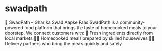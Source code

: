 # swadpath
🥘 SwadPath – Ghar ka Swad Aapke Paas SwadPath is a community-powered food platform that brings the taste of homecooked meals to your doorstep. We connect customers with:  🥦 Fresh ingredients directly from local markets  👩‍🍳 Homecooked meals prepared by skilled housewives  🚴‍♂️ Delivery partners who bring the meals quickly and safely  
